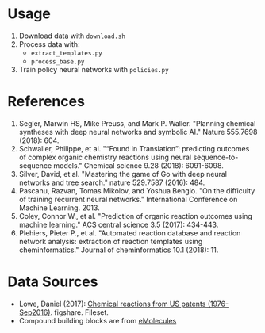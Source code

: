 # Usage

1. Download data with `download.sh`
2. Process data with:
    - `extract_templates.py`
    - `process_base.py`
3. Train policy neural networks with `policies.py`

# References
1. Segler, Marwin HS, Mike Preuss, and Mark P. Waller. "Planning chemical syntheses with deep neural networks and symbolic AI." Nature 555.7698 (2018): 604.
2. Schwaller, Philippe, et al. "“Found in Translation”: predicting outcomes of complex organic chemistry reactions using neural sequence-to-sequence models." Chemical science 9.28 (2018): 6091-6098.
3. Silver, David, et al. "Mastering the game of Go with deep neural networks and tree search." nature 529.7587 (2016): 484.
4. Pascanu, Razvan, Tomas Mikolov, and Yoshua Bengio. "On the difficulty of training recurrent neural networks." International Conference on Machine Learning. 2013.
5. Coley, Connor W., et al. "Prediction of organic reaction outcomes using machine learning." ACS central science 3.5 (2017): 434-443.
6. Plehiers, Pieter P., et al. "Automated reaction database and reaction network analysis: extraction of reaction templates using cheminformatics." Journal of cheminformatics 10.1 (2018): 11.

# Data Sources

- Lowe, Daniel (2017): [Chemical reactions from US patents (1976-Sep2016)](https://figshare.com/articles/Chemical_reactions_from_US_patents_1976-Sep2016_/5104873). figshare. Fileset.
- Compound building blocks are from [eMolecules](https://www.emolecules.com/)